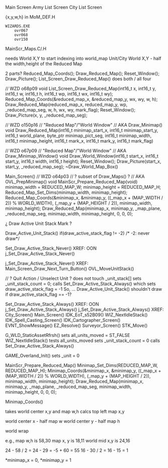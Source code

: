 



Main Screen
Army List Screen
City List Screen

{x,y,w,h} in MoM_DEF.H

    WIZARDS.EXE
        ovr067
        ovr068
        ovr150
MainScr_Maps.C/.H

needs World X,Y to start indexing into world_map
    Unit/City World X,Y - half the width,height of the Reduced Map



2 parts?
    Reduced_Map_Coords(); Draw_Reduced_Map();
    Reset_Window(); Draw_Picture();
List_Screen_Draw_Reduced_Map()
    does both / all four


// WZD o68p09
void List_Screen_Draw_Reduced_Map(int16_t x, int16_t y, int16_t w, int16_t h, int16_t wp, int16_t wx, int16_t wy);
    Reduced_Map_Coords(&reduced_map_x, &reduced_map_y, wx, wy, w, h);
    Draw_Reduced_Map(reduced_map_x, reduced_map_y, wp, _reduced_map_seg, w, h, wx, wy, mark_flag);
    Reset_Window();
    Draw_Picture(x, y, _reduced_map_seg);

// WZD o150p16
// "Reduced Map"/"World Window"
// AKA Draw_Minimap()
void Draw_Reduced_Map(int16_t minimap_start_x, int16_t minimap_start_y, int16_t world_plane, byte_ptr minimap_pict_seg, int16_t minimap_width, int16_t minimap_height, int16_t mark_x, int16_t mark_y, int16_t mark_flag)



// WZD o67p09
// "Reduced Map"/"World Window"
// AKA Draw_Minimap_Window()
void Draw_World_Window(int16_t start_x, int16_t start_y, int16_t width, int16_t height);
    Reset_Window();
    Draw_Picture(start_x, start_y, _reduced_map_seg);
    ~Draw_World_Map_Box()

Main_Screen()
// WZD o64p03
// ? subset of Draw_Maps() ?
// AKA OVL_PrepMinimap()
void MainScr_Prepare_Reduced_Map(void)
    minimap_width = REDUCED_MAP_W;
    minimap_height = REDUCED_MAP_H;
    Reduced_Map_Set_Dims(minimap_width, minimap_height);
    Reduced_Map_Coords(&minimap_x, &minimap_y, ((_map_x + (MAP_WIDTH / 2)) % WORLD_WIDTH), (_map_y + (MAP_HEIGHT / 2)), minimap_width, minimap_height);
    Draw_Reduced_Map(minimap_x, minimap_y, _map_plane, _reduced_map_seg, minimap_width, minimap_height, 0, 0, 0);





¿ Draw Active Unit Stack Mark ?

Draw_Active_Unit_Stack()
    if(draw_active_stack_flag != -2)  /* -2: never draw*/

Set_Draw_Active_Stack_Never()
XREF:
    OON  j_Set_Draw_Active_Stack_Never()

j_Set_Draw_Active_Stack_Never()
XREF: 
    Main_Screen_Draw_Next_Turn_Button()
    OVL_MoveUnitStack()


// ? Quit Action / Unselect Unit ?
    does not touch _unit_stack[]
    sets _unit_stack_count = 0;
    calls Set_Draw_Active_Stack_Always()
        which sets draw_active_stack_flag = -1
So, ...
    Draw_Active_Unit_Stack() shouldn't draw if draw_active_stack_flag == -1?


Set_Draw_Active_Stack_Always()
XREF:
    OON  j_Set_Draw_Active_Stack_Always()
j_Set_Draw_Active_Stack_Always()
XREF:
    City_Screen()
    Main_Screen()
    IDK_EoT_s52B09()
    WIZ_NextIdleStack()
    IDK_Spell_Casting_Screen()
    IDK_Cartographer_Screen()
    EVNT_ShowMessage()
    EZ_Resolve()
    Surveyor_Screen()
    STK_Move()

G_WLD_StaticAssetRfrsh()
    sets all_units_moved = ST_FALSE
WIZ_NextIdleStack()
    tests all_units_moved
        sets _unit_stack_count = 0
        calls Set_Draw_Active_Stack_Always()

GAME_Overland_Init()
    sets _unit = 0





MainScr_Prepare_Reduced_Map()
    Minimap_Set_Dims(REDUCED_MAP_W, REDUCED_MAP_H);
    Minimap_Coords(&minimap_x, &minimap_y, ((_map_x + (MAP_WIDTH / 2)) % WORLD_WIDTH), (_map_y + (MAP_HEIGHT / 2)), minimap_width, minimap_height);
    Draw_Reduced_Map(minimap_x, minimap_y, _map_plane, _reduced_map_seg, minimap_width, minimap_height, 0, 0, 0);


Minimap_Coords()

takes world center x,y and map w,h
calcs top left map x,y

world center x - half map w
world center y - half map h

world wrap

e.g.,
    map w,h is 58,30
    map x, y is 18,11
    world mid x,y is 24,16

24 - 58 / 2 = 24 - 29 = -5 + 60 = 55
16 - 30 / 2 = 16 - 15 =  1

*minimap_x = 0, *minimap_y = 1
